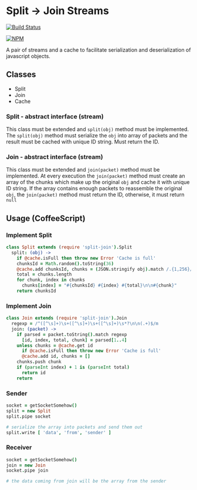 # Split -> Join Streams

[![Build Status][travis-image]][travis-url]

[![NPM][npm-image]][npm-url]

A pair of streams and a cache to facilitate serialization
and deserialization of javascript objects.

## Classes
* Split
* Join
* Cache

### Split - abstract interface (stream)
This class must be extended and `split(obj)` method must be implemented.
The `split(obj)` method must serialize the `obj` into array of packets
and the result must be cached with unique ID string. Must return the ID.

### Join - abstract interface (stream)
This class must be extended and `join(packet)` method must be implemented.
At every execution the `join(packet)` method must create an array of the
chunks which make up the original `obj` and cache it with unique ID string.
If the array contains enough packets to reassemble the original `obj`, the
`join(packet)` method must return the ID, otherwise, it must return `null`

## Usage (CoffeeScript)

### Implement Split
```coffeescript
class Split extends (require 'split-join').Split
  split: (obj) ->
    if @cache.isFull then throw new Error 'Cache is full'
    chunksId = Math.random().toString(36)
    @cache.add chunksId, chunks = (JSON.stringify obj).match /.{1,256}/g
    total = chunks.length
    for chunk, index in chunks
      chunks[index] = "#{chunksId} #{index} #{total}\n\n#{chunk}"
    return chunksId
```

### Implement Join
```coffeescript
class Join extends (require 'split-join').Join
  regexp = /^([^\s]+)\s+([^\s]+)\s+([^\s]+)\s*?\n\n(.+)$/m
  join: (packet) ->
    if parsed = packet.toString().match regexp
      [id, index, total, chunk] = parsed[1..4]
    unless chunks = @cache.get id
      if @cache.isFull then throw new Error 'Cache is full'
      @cache.add id, chunks = []
    chunks.push chunk
    if (parseInt index) + 1 is (parseInt total)
      return id
    return
```

### Sender
```coffeescript
socket = getSocketSomehow()
split = new Split
split.pipe socket

# serialize the array into packets and send them out
split.write [ 'data', 'from', 'sender' ]
```

### Receiver
```coffeescript
socket = getSocketSomehow()
join = new Join
socket.pipe join

# the data coming from join will be the array from the sender
```

[travis-image]: https://travis-ci.org/nhz-io/split-join.svg
[travis-url]: https://travis-ci.org/nhz-io/split-join

[npm-image]: https://nodei.co/npm/split-join.png
[npm-url]: https://nodei.co/npm/split-join
